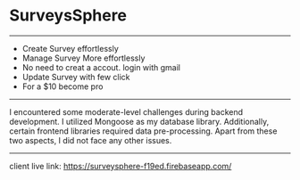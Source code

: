 # SurveysSphere

---

- Create Survey effortlessly
- Manage Survey More effortlessly
- No need to creat a accout. login with gmail
- Update Survey with few click
- For a $10 become pro

---

I encountered some moderate-level challenges during backend development. I utilized Mongoose as my database library. Additionally, certain frontend libraries required data pre-processing. Apart from these two aspects, I did not face any other issues.

---

client live link: https://surveysphere-f19ed.firebaseapp.com/